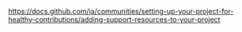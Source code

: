 https://docs.github.com/ja/communities/setting-up-your-project-for-healthy-contributions/adding-support-resources-to-your-project

